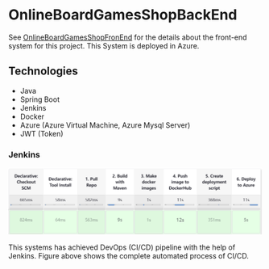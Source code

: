 # OnlineBoardGamesShopBackEnd
See [OnlineBoardGamesShopFronEnd](https://github.com/PaBooOh/OnlineBoardGamesShopFrontEnd) for the details about the front-end system for this project.
This System is deployed in Azure.

[//]: # (You can visit it with the [public IP address]&#40;http://20.126.86.227:8964/&#41;.)
## Technologies
* Java
* Spring Boot
* Jenkins
* Docker
* Azure (Azure Virtual Machine, Azure Mysql Server)
* JWT (Token)
  
### Jenkins
![404 Not Found](/github_images/Jenkins_CICD.png)

This systems has achieved DevOps (CI/CD) pipeline with the help of Jenkins. Figure above shows the complete automated process of CI/CD.

